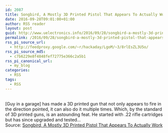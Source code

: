```yaml
---
id: 2087
title: Songbird, A Mostly 3D Printed Pistol That Appears To Actually Work
date: 2016-09-28T09:01:00+01:00
author: RSS reader
layout: post
guid: http://www.uelectronics.info/2016/09/28/songbird-a-mostly-3d-printed-pistol-that-appears-to-actually-work/
permalink: /2016/09/28/songbird-a-mostly-3d-printed-pistol-that-appears-to-actually-work/
rss_pi_source_url:
  - http://feedproxy.google.com/~r/hackaday/LgoM/~3/8rlEsZL3U5o/
rss_pi_source_md5:
  - c7b6229e8f4848fef72775e366c2a5b1
rss_pi_canonical_url:
  - my_blog
categories:
  - RSS
tags:
  - RSS
---
```

&#013;  
[Guy in a garage] has made a 3D printed gun that not only appears to fire in the direction pointed, it can also do it multiple times. Which, by the standard of 3D printed guns, is an astounding feat. He started with .22 rifle cartridges but has since upgraded and tested…&#013;  
Source: <a href="http://feedproxy.google.com/~r/hackaday/LgoM/~3/8rlEsZL3U5o/" target="_blank">Songbird, A Mostly 3D Printed Pistol That Appears To Actually Work</a>